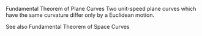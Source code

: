 Fundamental Theorem of Plane Curves
Two unit-speed plane curves which have the same curvature differ only by a Euclidean motion.

See also
Fundamental Theorem of Space Curves

